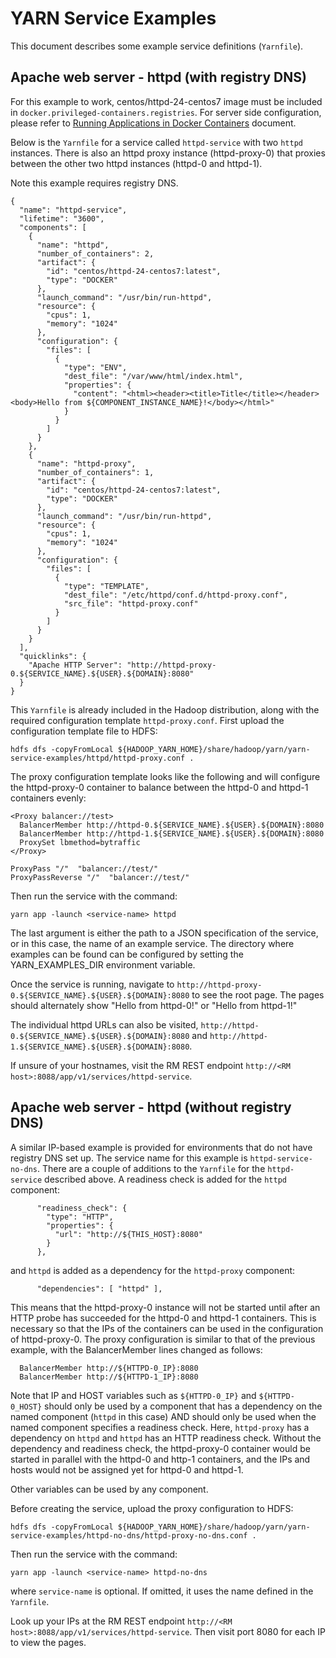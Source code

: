 <!---
  Licensed under the Apache License, Version 2.0 (the "License");
  you may not use this file except in compliance with the License.
  You may obtain a copy of the License at

   http://www.apache.org/licenses/LICENSE-2.0

  Unless required by applicable law or agreed to in writing, software
  distributed under the License is distributed on an "AS IS" BASIS,
  WITHOUT WARRANTIES OR CONDITIONS OF ANY KIND, either express or implied.
  See the License for the specific language governing permissions and
  limitations under the License. See accompanying LICENSE file.
-->

# YARN Service Examples

This document describes some example service definitions (`Yarnfile`).

<!-- MACRO{toc|fromDepth=0|toDepth=3} -->

## Apache web server - httpd (with registry DNS)

For this example to work, centos/httpd-24-centos7 image must be included in `docker.privileged-containers.registries`.
For server side configuration, please refer to [Running Applications in Docker Containers](../DockerContainers.html) document.

Below is the `Yarnfile` for a service called `httpd-service` with two `httpd` instances.
There is also an httpd proxy instance (httpd-proxy-0) that proxies between the other two httpd instances (httpd-0 and httpd-1).

Note this example requires registry DNS.
```
{
  "name": "httpd-service",
  "lifetime": "3600",
  "components": [
    {
      "name": "httpd",
      "number_of_containers": 2,
      "artifact": {
        "id": "centos/httpd-24-centos7:latest",
        "type": "DOCKER"
      },
      "launch_command": "/usr/bin/run-httpd",
      "resource": {
        "cpus": 1,
        "memory": "1024"
      },
      "configuration": {
        "files": [
          {
            "type": "ENV",
            "dest_file": "/var/www/html/index.html",
            "properties": {
              "content": "<html><header><title>Title</title></header><body>Hello from ${COMPONENT_INSTANCE_NAME}!</body></html>"
            }
          }
        ]
      }
    },
    {
      "name": "httpd-proxy",
      "number_of_containers": 1,
      "artifact": {
        "id": "centos/httpd-24-centos7:latest",
        "type": "DOCKER"
      },
      "launch_command": "/usr/bin/run-httpd",
      "resource": {
        "cpus": 1,
        "memory": "1024"
      },
      "configuration": {
        "files": [
          {
            "type": "TEMPLATE",
            "dest_file": "/etc/httpd/conf.d/httpd-proxy.conf",
            "src_file": "httpd-proxy.conf"
          }
        ]
      }
    }
  ],
  "quicklinks": {
    "Apache HTTP Server": "http://httpd-proxy-0.${SERVICE_NAME}.${USER}.${DOMAIN}:8080"
  }
}
```
This `Yarnfile` is already included in the Hadoop distribution, along with the required configuration template `httpd-proxy.conf`.
First upload the configuration template file to HDFS:
```
hdfs dfs -copyFromLocal ${HADOOP_YARN_HOME}/share/hadoop/yarn/yarn-service-examples/httpd/httpd-proxy.conf .
```

The proxy configuration template looks like the following and will configure the httpd-proxy-0 container to balance between the httpd-0 and httpd-1 containers evenly:
```
<Proxy balancer://test>
  BalancerMember http://httpd-0.${SERVICE_NAME}.${USER}.${DOMAIN}:8080
  BalancerMember http://httpd-1.${SERVICE_NAME}.${USER}.${DOMAIN}:8080
  ProxySet lbmethod=bytraffic
</Proxy>

ProxyPass "/"  "balancer://test/"
ProxyPassReverse "/"  "balancer://test/"
```

Then run the service with the command:
```
yarn app -launch <service-name> httpd
```

The last argument is either the path to a JSON specification of the service, or in this case, the name of an example service.
The directory where examples can be found can be configured by setting the YARN\_EXAMPLES\_DIR environment variable.

Once the service is running, navigate to `http://httpd-proxy-0.${SERVICE_NAME}.${USER}.${DOMAIN}:8080` to see the root page.
The pages should alternately show "Hello from httpd-0!" or "Hello from httpd-1!"

The individual httpd URLs can also be visited, `http://httpd-0.${SERVICE_NAME}.${USER}.${DOMAIN}:8080` and `http://httpd-1.${SERVICE_NAME}.${USER}.${DOMAIN}:8080`.

If unsure of your hostnames, visit the RM REST endpoint `http://<RM host>:8088/app/v1/services/httpd-service`.

## Apache web server - httpd (without registry DNS)

A similar IP-based example is provided for environments that do not have registry DNS set up.
The service name for this example is `httpd-service-no-dns`.
There are a couple of additions to the `Yarnfile` for the `httpd-service` described above.
A readiness check is added for the `httpd` component:
```
      "readiness_check": {
        "type": "HTTP",
        "properties": {
          "url": "http://${THIS_HOST}:8080"
        }
      },
```
and `httpd` is added as a dependency for the `httpd-proxy` component:
```
      "dependencies": [ "httpd" ],
```

This means that the httpd-proxy-0 instance will not be started until after an HTTP probe has succeeded for the httpd-0 and httpd-1 containers.
This is necessary so that the IPs of the containers can be used in the configuration of httpd-proxy-0.
The proxy configuration is similar to that of the previous example, with the BalancerMember lines changed as follows:
```
  BalancerMember http://${HTTPD-0_IP}:8080
  BalancerMember http://${HTTPD-1_IP}:8080
```

Note that IP and HOST variables such as `${HTTPD-0_IP}` and `${HTTPD-0_HOST}` should only be used by a component that has a dependency on the named component (`httpd` in this case) AND should only be used when the named component specifies a readiness check.
Here, `httpd-proxy` has a dependency on `httpd` and `httpd` has an HTTP readiness check.
Without the dependency and readiness check, the httpd-proxy-0 container would be started in parallel with the httpd-0 and http-1 containers, and the IPs and hosts would not be assigned yet for httpd-0 and httpd-1.

Other variables can be used by any component.

Before creating the service, upload the proxy configuration to HDFS:
```
hdfs dfs -copyFromLocal ${HADOOP_YARN_HOME}/share/hadoop/yarn/yarn-service-examples/httpd-no-dns/httpd-proxy-no-dns.conf .
```

Then run the service with the command:
```
yarn app -launch <service-name> httpd-no-dns
```
where `service-name` is optional. If omitted, it uses the name defined in the `Yarnfile`.

Look up your IPs at the RM REST endpoint `http://<RM host>:8088/app/v1/services/httpd-service`.
Then visit port 8080 for each IP to view the pages.
